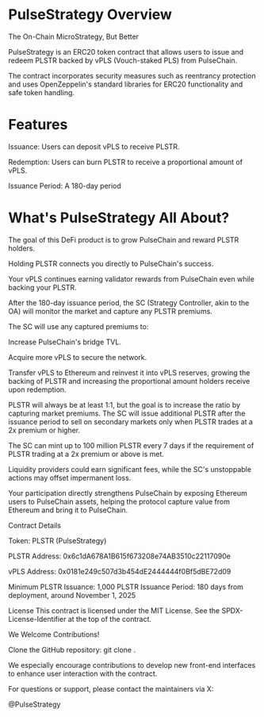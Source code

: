 
# PulseStrategy Overview


The On-Chain MicroStrategy, But Better


PulseStrategy is an ERC20 token contract that allows users to issue and redeem PLSTR backed by vPLS (Vouch-staked PLS) from PulseChain.

The contract incorporates security measures such as reentrancy protection and uses OpenZeppelin's standard libraries for ERC20 functionality and safe token handling.

# Features

Issuance: Users can deposit vPLS to receive PLSTR.

Redemption: Users can burn PLSTR to receive a proportional amount of vPLS.

Issuance Period: A 180-day period



# What's PulseStrategy All About?


The goal of this DeFi product is to grow PulseChain and reward PLSTR holders.

Holding PLSTR connects you directly to PulseChain's success.

Your vPLS continues earning validator rewards from PulseChain even while backing your PLSTR.

After the 180-day issuance period, the SC (Strategy Controller, akin to the OA) will monitor the market and capture any PLSTR premiums.

The SC will use any captured premiums to:

Increase PulseChain's bridge TVL.

Acquire more vPLS to secure the network.

Transfer vPLS to Ethereum and reinvest it into vPLS reserves, growing the backing of PLSTR and increasing the proportional amount holders receive upon redemption.

PLSTR will always be at least 1:1, but the goal is to increase the ratio by capturing market premiums. The SC will issue additional PLSTR after the issuance period to sell on secondary markets only when PLSTR trades at a 2x premium or higher.

The SC can mint up to 100 million PLSTR every 7 days if the requirement of PLSTR trading at a 2x premium or above is met.

Liquidity providers could earn significant fees, while the SC's unstoppable actions may offset impermanent loss.

Your participation directly strengthens PulseChain by exposing Ethereum users to PulseChain assets, helping the protocol capture value from Ethereum and bring it to PulseChain.

Contract Details

Token: PLSTR (PulseStrategy)

PLSTR Address: 0x6c1dA678A1B615f673208e74AB3510c22117090e

vPLS Address: 0x0181e249c507d3b454dE2444444f0Bf5dBE72d09

Minimum PLSTR Issuance: 1,000 PLSTR
Issuance Period: 180 days from deployment, around November 1, 2025

License
This contract is licensed under the MIT License. See the SPDX-License-Identifier at the top of the contract.

We Welcome Contributions!

Clone the GitHub repository: git clone <repository-url>.

We especially encourage contributions to develop new front-end interfaces to enhance user interaction with the contract.

For questions or support, please contact the maintainers via X: 

@PulseStrategy
